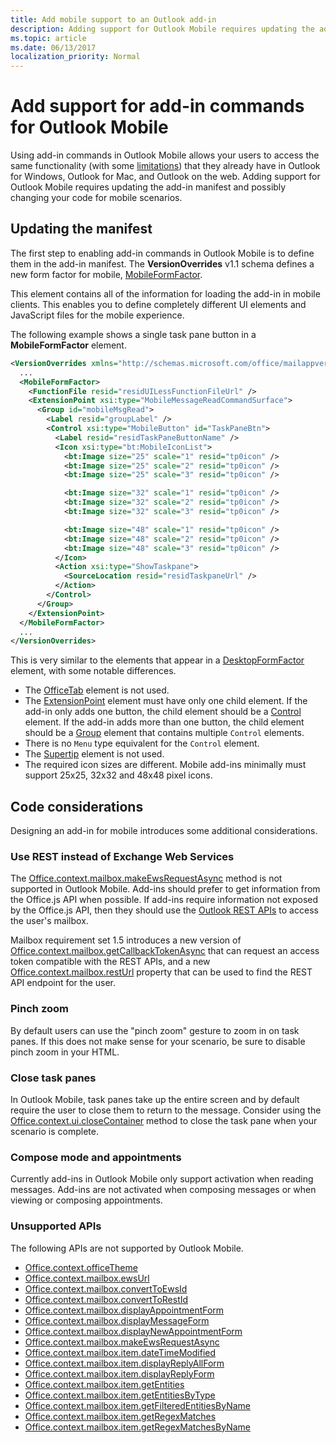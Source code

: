 ```yaml
---
title: Add mobile support to an Outlook add-in
description: Adding support for Outlook Mobile requires updating the add-in manifest and possibly changing your code for mobile scenarios.
ms.topic: article
ms.date: 06/13/2017
localization_priority: Normal
---
```


# Add support for add-in commands for Outlook Mobile

Using add-in commands in Outlook Mobile allows your users to access the same functionality (with some [limitations](#code-considerations)) that they already have in Outlook for Windows, Outlook for Mac, and Outlook on the web. Adding support for Outlook Mobile requires updating the add-in manifest and possibly changing your code for mobile scenarios.

## Updating the manifest

The first step to enabling add-in commands in Outlook Mobile is to define them in the add-in manifest. The **VersionOverrides** v1.1 schema defines a new form factor for mobile, [MobileFormFactor](https://docs.microsoft.com/office/dev/add-ins/reference/manifest/mobileformfactor).

This element contains all of the information for loading the add-in in mobile clients. This enables you to define completely different UI elements and JavaScript files for the mobile experience.

The following example shows a single task pane button in a **MobileFormFactor** element.

```xml
<VersionOverrides xmlns="http://schemas.microsoft.com/office/mailappversionoverrides/1.1" xsi:type="VersionOverridesV1_1">
  ...
  <MobileFormFactor>
    <FunctionFile resid="residUILessFunctionFileUrl" />
    <ExtensionPoint xsi:type="MobileMessageReadCommandSurface">
      <Group id="mobileMsgRead">
        <Label resid="groupLabel" />
        <Control xsi:type="MobileButton" id="TaskPaneBtn">
          <Label resid="residTaskPaneButtonName" />
          <Icon xsi:type="bt:MobileIconList">
            <bt:Image size="25" scale="1" resid="tp0icon" />
            <bt:Image size="25" scale="2" resid="tp0icon" />
            <bt:Image size="25" scale="3" resid="tp0icon" />

            <bt:Image size="32" scale="1" resid="tp0icon" />
            <bt:Image size="32" scale="2" resid="tp0icon" />
            <bt:Image size="32" scale="3" resid="tp0icon" />

            <bt:Image size="48" scale="1" resid="tp0icon" />
            <bt:Image size="48" scale="2" resid="tp0icon" />
            <bt:Image size="48" scale="3" resid="tp0icon" />
          </Icon>
          <Action xsi:type="ShowTaskpane">
            <SourceLocation resid="residTaskpaneUrl" />
          </Action>
        </Control>
      </Group>
    </ExtensionPoint>
  </MobileFormFactor>
  ...
</VersionOverrides>
```

This is very similar to the elements that appear in a [DesktopFormFactor](https://docs.microsoft.com/office/dev/add-ins/reference/manifest/desktopformfactor) element, with some notable differences.

- The [OfficeTab](https://docs.microsoft.com/office/dev/add-ins/reference/manifest/officetab) element is not used.
- The [ExtensionPoint](https://docs.microsoft.com/office/dev/add-ins/reference/manifest/extensionpoint) element must have only one child element. If the add-in only adds one button, the child element should be a [Control](https://docs.microsoft.com/office/dev/add-ins/reference/manifest/control) element. If the add-in adds more than one button, the child element should be a [Group](https://docs.microsoft.com/office/dev/add-ins/reference/manifest/group) element that contains multiple `Control` elements.
- There is no `Menu` type equivalent for the `Control` element.
- The [Supertip](https://docs.microsoft.com/office/dev/add-ins/reference/manifest/supertip) element is not used.
- The required icon sizes are different. Mobile add-ins minimally must support 25x25, 32x32 and 48x48 pixel icons.

## Code considerations

Designing an add-in for mobile introduces some additional considerations.

### Use REST instead of Exchange Web Services

The [Office.context.mailbox.makeEwsRequestAsync](https://docs.microsoft.com/office/dev/add-ins/reference/objectmodel/requirement-set-1.5/Office.context.mailbox#makeewsrequestasyncdata-callback-usercontext) method is not supported in Outlook Mobile. Add-ins should prefer to get information from the Office.js API when possible. If add-ins require information not exposed by the Office.js API, then they should use the [Outlook REST APIs](https://docs.microsoft.com/outlook/rest/) to access the user's mailbox.

Mailbox requirement set 1.5 introduces a new version of [Office.context.mailbox.getCallbackTokenAsync](https://docs.microsoft.com/office/dev/add-ins/reference/objectmodel/requirement-set-1.5/Office.context.mailbox#getcallbacktokenasyncoptions-callback) that can request an access token compatible with the REST APIs, and a new [Office.context.mailbox.restUrl](https://docs.microsoft.com/office/dev/add-ins/reference/objectmodel/requirement-set-1.5/Office.context.mailbox#resturl-string) property that can be used to find the REST API endpoint for the user.

### Pinch zoom

By default users can use the "pinch zoom" gesture to zoom in on task panes. If this does not make sense for your scenario, be sure to disable pinch zoom in your HTML.

### Close task panes

In Outlook Mobile, task panes take up the entire screen and by default require the user to close them to return to the message. Consider using the [Office.context.ui.closeContainer](https://docs.microsoft.com/javascript/api/office/office.ui#closecontainer--) method to close the task pane when your scenario is complete.

### Compose mode and appointments

Currently add-ins in Outlook Mobile only support activation when reading messages. Add-ins are not activated when composing messages or when viewing or composing appointments.

### Unsupported APIs

The following APIs are not supported by Outlook Mobile.

  - [Office.context.officeTheme](https://docs.microsoft.com/office/dev/add-ins/reference/objectmodel/requirement-set-1.5/Office.context#officetheme-object)
  - [Office.context.mailbox.ewsUrl](https://docs.microsoft.com/office/dev/add-ins/reference/objectmodel/requirement-set-1.5/Office.context.mailbox#ewsurl-string)
  - [Office.context.mailbox.convertToEwsId](https://docs.microsoft.com/office/dev/add-ins/reference/objectmodel/requirement-set-1.5/Office.context.mailbox#converttoewsiditemid-restversion--string)
  - [Office.context.mailbox.convertToRestId](https://docs.microsoft.com/office/dev/add-ins/reference/objectmodel/requirement-set-1.5/Office.context.mailbox#converttorestiditemid-restversion--string)
  - [Office.context.mailbox.displayAppointmentForm](https://docs.microsoft.com/office/dev/add-ins/reference/objectmodel/requirement-set-1.5/Office.context.mailbox#displayappointmentformitemid)
  - [Office.context.mailbox.displayMessageForm](https://docs.microsoft.com/office/dev/add-ins/reference/objectmodel/requirement-set-1.5/Office.context.mailbox#displaymessageformitemid)
  - [Office.context.mailbox.displayNewAppointmentForm](https://docs.microsoft.com/office/dev/add-ins/reference/objectmodel/requirement-set-1.5/Office.context.mailbox#displaynewappointmentformparameters)
  - [Office.context.mailbox.makeEwsRequestAsync](https://docs.microsoft.com/office/dev/add-ins/reference/objectmodel/requirement-set-1.5/Office.context.mailbox#makeewsrequestasyncdata-callback-usercontext)
  - [Office.context.mailbox.item.dateTimeModified](https://docs.microsoft.com/office/dev/add-ins/reference/objectmodel/requirement-set-1.5/Office.context.mailbox.item#datetimemodified-date)
  - [Office.context.mailbox.item.displayReplyAllForm](https://docs.microsoft.com/office/dev/add-ins/reference/objectmodel/requirement-set-1.5/Office.context.mailbox.item#displayreplyallformformdata)
  - [Office.context.mailbox.item.displayReplyForm](https://docs.microsoft.com/office/dev/add-ins/reference/objectmodel/requirement-set-1.5/Office.context.mailbox.item#displayreplyformformdata)
  - [Office.context.mailbox.item.getEntities](https://docs.microsoft.com/office/dev/add-ins/reference/objectmodel/requirement-set-1.5/Office.context.mailbox.item#getentities--entitiesjavascriptapioutlook15officeentities)
  - [Office.context.mailbox.item.getEntitiesByType](https://docs.microsoft.com/office/dev/add-ins/reference/objectmodel/requirement-set-1.5/Office.context.mailbox.item#getentitiesbytypeentitytype--nullable-arraystringcontactjavascriptapioutlook15officecontactmeetingsuggestionjavascriptapioutlook15officemeetingsuggestionphonenumberjavascriptapioutlook15officephonenumbertasksuggestionjavascriptapioutlook15officetasksuggestion)
  - [Office.context.mailbox.item.getFilteredEntitiesByName](https://docs.microsoft.com/office/dev/add-ins/reference/objectmodel/requirement-set-1.5/Office.context.mailbox.item#getfilteredentitiesbynamename--nullable-arraystringcontactjavascriptapioutlook15officecontactmeetingsuggestionjavascriptapioutlook15officemeetingsuggestionphonenumberjavascriptapioutlook15officephonenumbertasksuggestionjavascriptapioutlook15officetasksuggestion)
  - [Office.context.mailbox.item.getRegexMatches](https://docs.microsoft.com/office/dev/add-ins/reference/objectmodel/requirement-set-1.5/Office.context.mailbox.item#getregexmatches--object)
  - [Office.context.mailbox.item.getRegexMatchesByName](https://docs.microsoft.com/office/dev/add-ins/reference/objectmodel/requirement-set-1.5/Office.context.mailbox.item#getregexmatchesbynamename--nullable-array-string-)
